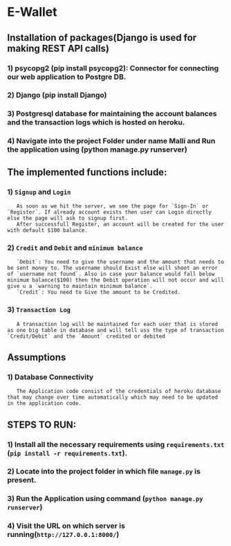 # E-Wallet

## Installation of packages(Django is used for making REST API calls)

### 1) psycopg2 (pip install psycopg2): Connector for connecting our web application to Postgre DB.

### 2) Django (pip install Django)

### 3) Postgresql database for maintaining the account balances and the transaction logs which is hosted on heroku.

### 4) Navigate into the project Folder under name Malli and Run the application using (python manage.py runserver)

## The implemented functions include:

### 1) `Signup` and `Login`

       As soon as we hit the server, we see the page for `Sign-In` or `Register`. If already account exists then user can Login directly else the page will ask to signup first.
       After successfull Register, an account will be created for the user with default $100 balance.

  <!-- ![Screenshot from 2021-05-12 19-18-11](https://github.com/archit0101/Wallet-Transaction-System/blob/main/screenshots/Login.png)
   
   ![Screenshot from 2021-05-12 19-18-11](https://github.com/archit0101/Wallet-Transaction-System/blob/main/screenshots/Register.png) -->

### 2) `Credit` and `Debit` and `minimum balance`

       `Debit`: You need to give the username and the amount that needs to be sent money to. The username should Exist else will shoot an error of `username not found`. Also in case your balance would fall below minimum balance($100) then the Debit operation will not occur and will give u a `warning to maintain minimum balance`.
       `Credit`: You need to Give the amount to be Credited.


  <!-- ![Screenshot from 2021-05-12 19-19-01](https://github.com/archit0101/Wallet-Transaction-System/blob/main/screenshots/wallet.png) -->

### 3) `Transaction Log`

       A transaction log will be maintained for each user that is stored as one big table in database and will tell uss the type of transaction `Credit/Debit` and the `Amount` credited or debited



  <!-- ![Screenshot from 2021-05-12 19-20-08](https://github.com/archit0101/Wallet-Transaction-System/blob/main/screenshots/Transaction_History.png) -->

## Assumptions

### 1) Database Connectivity

       The Application code consist of the credentials of heroku database that may change over time automatically which may need to be updated in the application code.

## STEPS TO RUN:

### 1) Install all the necessary requirements using `requirements.txt` (`pip install -r requirements.txt`).

### 2) Locate into the project folder in which file `manage.py` is present.

### 3) Run the Application using command (`python manage.py runserver`)

### 4) Visit the URL on which server is running(`http://127.0.0.1:8000/`)

